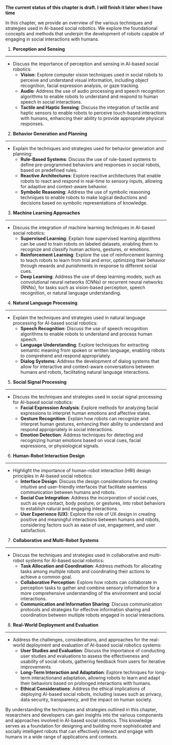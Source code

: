 **The current status of this chapter is draft. I will finish it later when I have time**

In this chapter, we provide an overview of the various techniques and strategies used in AI-based social robotics. We explore the foundational concepts and methods that underpin the development of robots capable of engaging in social interactions with humans.

1. **Perception and Sensing**
-----------------------------

* Discuss the importance of perception and sensing in AI-based social robotics:
  * **Vision**: Explore computer vision techniques used in social robots to perceive and understand visual information, including object recognition, facial expression analysis, or gaze tracking.
  * **Audio**: Address the use of audio processing and speech recognition algorithms to enable robots to understand and respond to human speech in social interactions.
  * **Tactile and Haptic Sensing**: Discuss the integration of tactile and haptic sensors to enable robots to perceive touch-based interactions with humans, enhancing their ability to provide appropriate physical responses.

2. **Behavior Generation and Planning**
---------------------------------------

* Explain the techniques and strategies used for behavior generation and planning:
  * **Rule-Based Systems**: Discuss the use of rule-based systems to define pre-programmed behaviors and responses in social robots, based on predefined rules.
  * **Reactive Architectures**: Explore reactive architectures that enable robots to react and respond in real-time to sensory inputs, allowing for adaptive and context-aware behavior.
  * **Symbolic Reasoning**: Address the use of symbolic reasoning techniques to enable robots to make logical deductions and decisions based on symbolic representations of knowledge.

3. **Machine Learning Approaches**
----------------------------------

* Discuss the integration of machine learning techniques in AI-based social robotics:
  * **Supervised Learning**: Explain how supervised learning algorithms can be used to train robots on labeled datasets, enabling them to recognize and classify human actions, gestures, or emotions.
  * **Reinforcement Learning**: Explore the use of reinforcement learning to teach robots to learn from trial and error, optimizing their behavior through rewards and punishments in response to different social cues.
  * **Deep Learning**: Address the use of deep learning models, such as convolutional neural networks (CNNs) or recurrent neural networks (RNNs), for tasks such as vision-based perception, speech recognition, or natural language understanding.

4. **Natural Language Processing**
----------------------------------

* Explain the techniques and strategies used in natural language processing for AI-based social robotics:
  * **Speech Recognition**: Discuss the use of speech recognition algorithms to enable robots to understand and process human speech.
  * **Language Understanding**: Explore techniques for extracting semantic meaning from spoken or written language, enabling robots to comprehend and respond appropriately.
  * **Dialog Systems**: Address the development of dialog systems that allow for interactive and context-aware conversations between humans and robots, facilitating natural language interactions.

5. **Social Signal Processing**
-------------------------------

* Discuss the techniques and strategies used in social signal processing for AI-based social robotics:
  * **Facial Expression Analysis**: Explore methods for analyzing facial expressions to interpret human emotions and affective states.
  * **Gesture Recognition**: Explain how robots can recognize and interpret human gestures, enhancing their ability to understand and respond appropriately in social interactions.
  * **Emotion Detection**: Address techniques for detecting and recognizing human emotions based on vocal cues, facial expressions, or physiological signals.

6. **Human-Robot Interaction Design**
-------------------------------------

* Highlight the importance of human-robot interaction (HRI) design principles in AI-based social robotics:
  * **Interface Design**: Discuss the design considerations for creating intuitive and user-friendly interfaces that facilitate seamless communication between humans and robots.
  * **Social Cue Integration**: Address the incorporation of social cues, such as eye contact, body posture, or gestures, into robot behaviors to establish natural and engaging interactions.
  * **User Experience (UX)**: Explore the role of UX design in creating positive and meaningful interactions between humans and robots, considering factors such as ease of use, engagement, and user satisfaction.

7. **Collaborative and Multi-Robot Systems**
--------------------------------------------

* Discuss the techniques and strategies used in collaborative and multi-robot systems for AI-based social robotics:
  * **Task Allocation and Coordination**: Address methods for allocating tasks among multiple robots and coordinating their actions to achieve a common goal.
  * **Collaborative Perception**: Explore how robots can collaborate in perception tasks to gather and combine sensory information for a more comprehensive understanding of the environment and social interactions.
  * **Communication and Information Sharing**: Discuss communication protocols and strategies for effective information sharing and coordination between multiple robots engaged in social interactions.

8. **Real-World Deployment and Evaluation**
-------------------------------------------

* Address the challenges, considerations, and approaches for the real-world deployment and evaluation of AI-based social robotics systems:
  * **User Studies and Evaluation**: Discuss the importance of conducting user studies and evaluations to assess the effectiveness and usability of social robots, gathering feedback from users for iterative improvements.
  * **Long-Term Interaction and Adaptation**: Explore techniques for long-term interactionand adaptation, allowing robots to learn and adapt their behaviors based on prolonged interactions with humans.
  * **Ethical Considerations**: Address the ethical implications of deploying AI-based social robots, including issues such as privacy, data security, transparency, and the impact on human society.

By understanding the techniques and strategies outlined in this chapter, researchers and developers can gain insights into the various components and approaches involved in AI-based social robotics. This knowledge serves as a foundation for designing and building more sophisticated and socially intelligent robots that can effectively interact and engage with humans in a wide range of applications and contexts.

